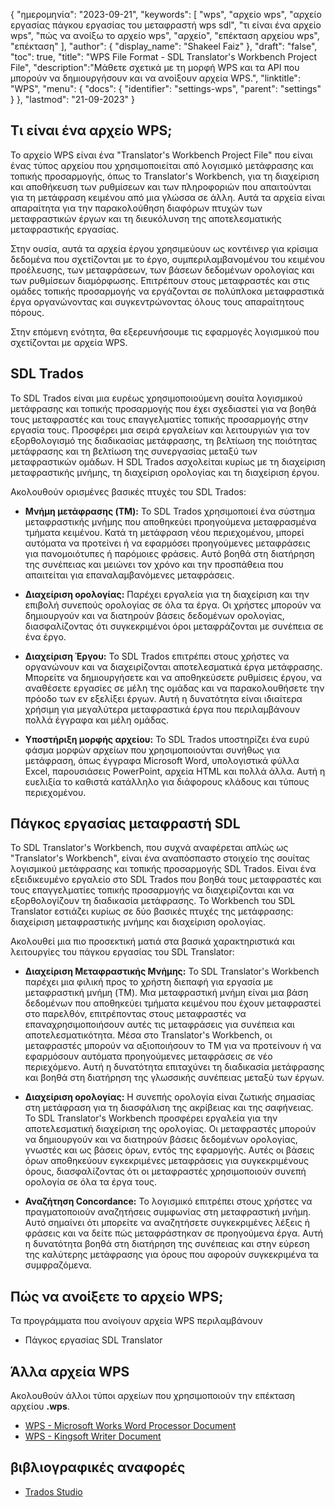 {
"ημερομηνία": "2023-09-21",
  "keywords": [
"wps",
"αρχείο wps",
"αρχείο εργασίας πάγκου εργασίας του μεταφραστή wps sdl",
"τι είναι ένα αρχείο wps",
"πώς να ανοίξω το αρχείο wps",
"αρχείο",
"επέκταση αρχείου wps",
"επέκταση"
],
  "author": {
"display_name": "Shakeel Faiz"
},
"draft": "false",
"toc": true,
"title": "WPS File Format - SDL Translator's Workbench Project File",
  "description":"Μάθετε σχετικά με τη μορφή WPS και τα API που μπορούν να δημιουργήσουν και να ανοίξουν αρχεία WPS.",
"linktitle": "WPS",
  "menu": {
    "docs": {
      "identifier": "settings-wps",
      "parent": "settings"
}
},
"lastmod": "21-09-2023"
}

## Τι είναι ένα αρχείο WPS;

Το αρχείο WPS είναι ένα "Translator's Workbench Project File" που είναι ένας τύπος αρχείου που χρησιμοποιείται από λογισμικό μετάφρασης και τοπικής προσαρμογής, όπως το Translator's Workbench, για τη διαχείριση και αποθήκευση των ρυθμίσεων και των πληροφοριών που απαιτούνται για τη μετάφραση κειμένου από μια γλώσσα σε άλλη. Αυτά τα αρχεία είναι απαραίτητα για την παρακολούθηση διαφόρων πτυχών των μεταφραστικών έργων και τη διευκόλυνση της αποτελεσματικής μεταφραστικής εργασίας.

Στην ουσία, αυτά τα αρχεία έργου χρησιμεύουν ως κοντέινερ για κρίσιμα δεδομένα που σχετίζονται με το έργο, συμπεριλαμβανομένου του κειμένου προέλευσης, των μεταφράσεων, των βάσεων δεδομένων ορολογίας και των ρυθμίσεων διαμόρφωσης. Επιτρέπουν στους μεταφραστές και στις ομάδες τοπικής προσαρμογής να εργάζονται σε πολύπλοκα μεταφραστικά έργα οργανώνοντας και συγκεντρώνοντας όλους τους απαραίτητους πόρους.

Στην επόμενη ενότητα, θα εξερευνήσουμε τις εφαρμογές λογισμικού που σχετίζονται με αρχεία WPS.

## SDL Trados

Το SDL Trados είναι μια ευρέως χρησιμοποιούμενη σουίτα λογισμικού μετάφρασης και τοπικής προσαρμογής που έχει σχεδιαστεί για να βοηθά τους μεταφραστές και τους επαγγελματίες τοπικής προσαρμογής στην εργασία τους. Προσφέρει μια σειρά εργαλείων και λειτουργιών για τον εξορθολογισμό της διαδικασίας μετάφρασης, τη βελτίωση της ποιότητας μετάφρασης και τη βελτίωση της συνεργασίας μεταξύ των μεταφραστικών ομάδων. Η SDL Trados ασχολείται κυρίως με τη διαχείριση μεταφραστικής μνήμης, τη διαχείριση ορολογίας και τη διαχείριση έργου.

Ακολουθούν ορισμένες βασικές πτυχές του SDL Trados:

- **Μνήμη μετάφρασης (TM):** Το SDL Trados χρησιμοποιεί ένα σύστημα μεταφραστικής μνήμης που αποθηκεύει προηγούμενα μεταφρασμένα τμήματα κειμένου. Κατά τη μετάφραση νέου περιεχομένου, μπορεί αυτόματα να προτείνει ή να εφαρμόσει προηγούμενες μεταφράσεις για πανομοιότυπες ή παρόμοιες φράσεις. Αυτό βοηθά στη διατήρηση της συνέπειας και μειώνει τον χρόνο και την προσπάθεια που απαιτείται για επαναλαμβανόμενες μεταφράσεις.

- **Διαχείριση ορολογίας:** Παρέχει εργαλεία για τη διαχείριση και την επιβολή συνεπούς ορολογίας σε όλα τα έργα. Οι χρήστες μπορούν να δημιουργούν και να διατηρούν βάσεις δεδομένων ορολογίας, διασφαλίζοντας ότι συγκεκριμένοι όροι μεταφράζονται με συνέπεια σε ένα έργο.

- **Διαχείριση Έργου:** Το SDL Trados επιτρέπει στους χρήστες να οργανώνουν και να διαχειρίζονται αποτελεσματικά έργα μετάφρασης. Μπορείτε να δημιουργήσετε και να αποθηκεύσετε ρυθμίσεις έργου, να αναθέσετε εργασίες σε μέλη της ομάδας και να παρακολουθήσετε την πρόοδο των εν εξελίξει έργων. Αυτή η δυνατότητα είναι ιδιαίτερα χρήσιμη για μεγαλύτερα μεταφραστικά έργα που περιλαμβάνουν πολλά έγγραφα και μέλη ομάδας.

- **Υποστήριξη μορφής αρχείου:** Το SDL Trados υποστηρίζει ένα ευρύ φάσμα μορφών αρχείων που χρησιμοποιούνται συνήθως για μετάφραση, όπως έγγραφα Microsoft Word, υπολογιστικά φύλλα Excel, παρουσιάσεις PowerPoint, αρχεία HTML και πολλά άλλα. Αυτή η ευελιξία το καθιστά κατάλληλο για διάφορους κλάδους και τύπους περιεχομένου.

## Πάγκος εργασίας μεταφραστή SDL

Το SDL Translator's Workbench, που συχνά αναφέρεται απλώς ως "Translator's Workbench", είναι ένα αναπόσπαστο στοιχείο της σουίτας λογισμικού μετάφρασης και τοπικής προσαρμογής SDL Trados. Είναι ένα εξειδικευμένο εργαλείο στο SDL Trados που βοηθά τους μεταφραστές και τους επαγγελματίες τοπικής προσαρμογής να διαχειρίζονται και να εξορθολογίζουν τη διαδικασία μετάφρασης. Το Workbench του SDL Translator εστιάζει κυρίως σε δύο βασικές πτυχές της μετάφρασης: διαχείριση μεταφραστικής μνήμης και διαχείριση ορολογίας.

Ακολουθεί μια πιο προσεκτική ματιά στα βασικά χαρακτηριστικά και λειτουργίες του πάγκου εργασίας του SDL Translator:

- **Διαχείριση Μεταφραστικής Μνήμης:** Το SDL Translator's Workbench παρέχει μια φιλική προς το χρήστη διεπαφή για εργασία με μεταφραστική μνήμη (TM). Μια μεταφραστική μνήμη είναι μια βάση δεδομένων που αποθηκεύει τμήματα κειμένου που έχουν μεταφραστεί στο παρελθόν, επιτρέποντας στους μεταφραστές να επαναχρησιμοποιήσουν αυτές τις μεταφράσεις για συνέπεια και αποτελεσματικότητα. Μέσα στο Translator's Workbench, οι μεταφραστές μπορούν να αξιοποιήσουν το TM για να προτείνουν ή να εφαρμόσουν αυτόματα προηγούμενες μεταφράσεις σε νέο περιεχόμενο. Αυτή η δυνατότητα επιταχύνει τη διαδικασία μετάφρασης και βοηθά στη διατήρηση της γλωσσικής συνέπειας μεταξύ των έργων.

- **Διαχείριση ορολογίας:** Η συνεπής ορολογία είναι ζωτικής σημασίας στη μετάφραση για τη διασφάλιση της ακρίβειας και της σαφήνειας. Το SDL Translator's Workbench προσφέρει εργαλεία για την αποτελεσματική διαχείριση της ορολογίας. Οι μεταφραστές μπορούν να δημιουργούν και να διατηρούν βάσεις δεδομένων ορολογίας, γνωστές και ως βάσεις όρων, εντός της εφαρμογής. Αυτές οι βάσεις όρων αποθηκεύουν εγκεκριμένες μεταφράσεις για συγκεκριμένους όρους, διασφαλίζοντας ότι οι μεταφραστές χρησιμοποιούν συνεπή ορολογία σε όλα τα έργα τους.

- **Αναζήτηση Concordance:** Το λογισμικό επιτρέπει στους χρήστες να πραγματοποιούν αναζητήσεις συμφωνίας στη μεταφραστική μνήμη. Αυτό σημαίνει ότι μπορείτε να αναζητήσετε συγκεκριμένες λέξεις ή φράσεις και να δείτε πώς μεταφράστηκαν σε προηγούμενα έργα. Αυτή η δυνατότητα βοηθά στη διατήρηση της συνέπειας και στην εύρεση της καλύτερης μετάφρασης για όρους που αφορούν συγκεκριμένα τα συμφραζόμενα.

## Πώς να ανοίξετε το αρχείο WPS;

Τα προγράμματα που ανοίγουν αρχεία WPS περιλαμβάνουν

- Πάγκος εργασίας SDL Translator

## Άλλα αρχεία WPS

Ακολουθούν άλλοι τύποι αρχείων που χρησιμοποιούν την επέκταση αρχείου **.wps**.

- [WPS - Microsoft Works Word Processor Document](/el/word-processing/wps/)
- [WPS - Kingsoft Writer Document](/el/word-processing/wps-kingsoft/)

## βιβλιογραφικές αναφορές
* [Trados Studio](https://en.wikipedia.org/wiki/Trados_Studio)
